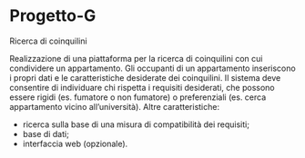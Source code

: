 # Progetto-G
Ricerca di coinquilini

Realizzazione di una piattaforma per la ricerca di coinquilini con cui
condividere un appartamento. Gli occupanti di un appartamento
inseriscono i propri dati e le caratteristiche desiderate dei coinquilini. Il
sistema deve consentire di individuare chi rispetta i requisiti desiderati,
che possono essere rigidi (es. fumatore o non fumatore) o preferenziali
(es. cerca appartamento vicino all’università). Altre caratteristiche:
- ricerca sulla base di una misura di compatibilità dei requisiti;
- base di dati;
- interfaccia web (opzionale).
